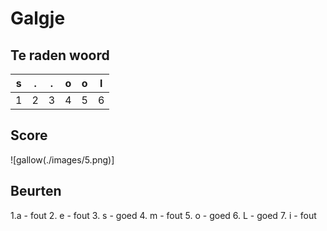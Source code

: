 # Galgje

## Te raden woord

|s|.|.|o|o|l|
|-|-|-|-|-|-|
|1|2|3|4|5|6|

## Score
![gallow(./images/5.png)]

## Beurten
1.a - fout
2. e - fout
3. s - goed
4. m - fout
5. o - goed
6. L - goed
7. i - fout
